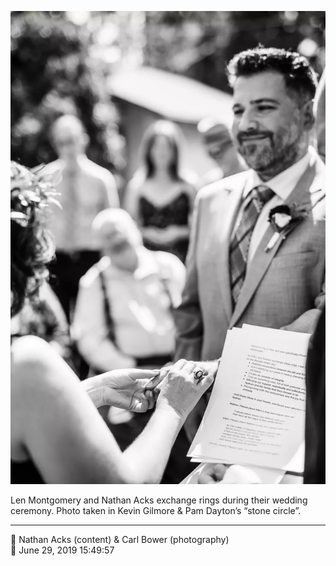 ![Len Montgomery and Nathan Acks exchange rings](assets/3090ddc658a82790d1a86c55e71bc55a.webp)

Len Montgomery and Nathan Acks exchange rings during their wedding ceremony. Photo taken in Kevin Gilmore & Pam Dayton’s “stone circle”.

- - - -

<span aria-hidden="true">👥</span> Nathan Acks (content) & Carl Bower (photography)  
<span aria-hidden="true">📅</span> June 29, 2019 15:49:57
